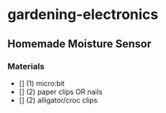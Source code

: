 # gardening-electronics

## Homemade Moisture Sensor

### Materials
- [] (1) micro:bit
- [] (2) paper clips OR nails
- [] (2) alligator/croc clips
